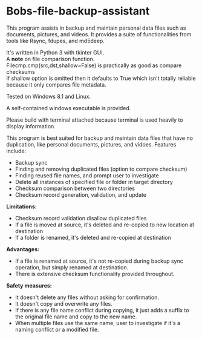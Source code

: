 # Bobs-file-backup-assistant
This program assists in backup and maintain personal data files such as documents, pictures, and videos.
It provides a suite of functionalities from tools like Rsync, fdupes, and md5deep.

It's written in Python 3 with tkinter GUI.\
A **note** on file comparison function.\
Filecmp.cmp(src,dst,shallow=False) is practically as good as compare checksums\
If shallow option is omitted then it defaults to True which isn't totally reliable\
because it only compares file metadata.

Tested on Windows 8.1 and Linux.

A self-contained windows executable is provided.

Please build with terminal attached because terminal is used heavily to display information.

This program is best suited for backup and maintain data files that have no duplication, like personal documents, pictures, and vidoes.
Features include:
- Backup sync
- Finding and removing duplicated files (option to compare checksum)
- Finding reused file names, and prompt user to investigate
- Delete all instances of specified file or folder in target directory
- Checksum comparison between two directories
- Checksum record generation, validation, and update

**Limitations:**
- Checksum record validation disallow duplicated files
- If a file is moved at source, it's deleted and re-copied to new location at destination
- If a folder is renamed, it's deleted and re-copied at destination

**Advantages:**
- If a file is renamed at source, it's not re-copied during backup sync operation, but simply renamed at destination.
- There is extensive checksum functionality provided throughout.

**Safety measures:**
- It doesn't delete any files without asking for confirmation.
- It doesn't copy and overwrite any files.
- If there is any file name conflict during copying, it just adds a suffix to the original file name and copy to the new name.
- When multiple files use the same name, user to investigate if it's a naming conflict or a modified file.
